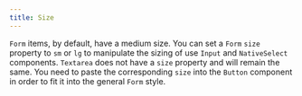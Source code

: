 ```yaml
---
title: Size
---
```


`Form` items, by default, have a medium size. You can set a `Form` `size` property to `sm` or `lg` to manipulate the sizing of use `Input` and `NativeSelect` components. `Textarea` does not have a `size` property and will remain the same. You need to paste the corresponding `size` into the `Button` component in order to fit it into the general `Form` style.
